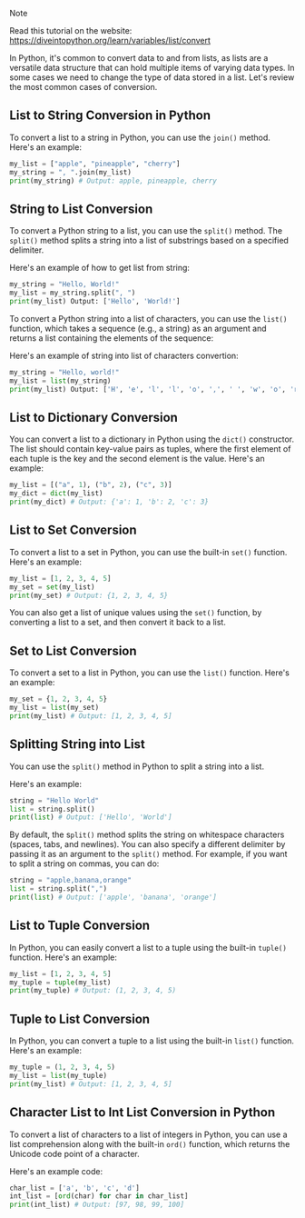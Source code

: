 > [!NOTE]
> Read this tutorial on the website: https://diveintopython.org/learn/variables/list/convert

In Python, it's common to convert data to and from lists, as lists are a versatile data structure that can hold multiple items of varying data types. In some cases we need to change the type of data stored in a list. Let's review the most common cases of conversion.

## List to String Conversion in Python

To convert a list to a string in Python, you can use the `join()` method. Here's an example:

```python
my_list = ["apple", "pineapple", "cherry"]
my_string = ", ".join(my_list)
print(my_string) # Output: apple, pineapple, cherry
```

## String to List Conversion

To convert a Python string to a list, you can use the `split()` method. The `split()` method splits a string into a list of substrings based on a specified delimiter.

Here's an example of how to get list from string:

```python
my_string = "Hello, World!"
my_list = my_string.split(", ")
print(my_list) Output: ['Hello', 'World!']
```

To convert a Python string into a list of characters, you can use the `list()` function, which takes a sequence (e.g., a string) as an argument and returns a list containing the elements of the sequence:

Here's an example of string into list of characters convertion:

```python
my_string = "Hello, world!"
my_list = list(my_string)
print(my_list) Output: ['H', 'e', 'l', 'l', 'o', ',', ' ', 'w', 'o', 'r', 'l', 'd', '!']
```

## List to Dictionary Conversion

You can convert a list to a dictionary in Python using the `dict()` constructor. The list should contain key-value pairs as tuples, where the first element of each tuple is the key and the second element is the value. Here's an example:

```python
my_list = [("a", 1), ("b", 2), ("c", 3)]
my_dict = dict(my_list)
print(my_dict) # Output: {'a': 1, 'b': 2, 'c': 3}
```

## List to Set Conversion

To convert a list to a set in Python, you can use the built-in `set()` function. Here's an example:

```python
my_list = [1, 2, 3, 4, 5]
my_set = set(my_list)
print(my_set) # Output: {1, 2, 3, 4, 5}
```
You can also get a list of unique values using the `set()` function, by converting a list to a set, and then convert it back to a list.

## Set to List Conversion

To convert a set to a list in Python, you can use the `list()` function. Here's an example:

```python
my_set = {1, 2, 3, 4, 5}
my_list = list(my_set)
print(my_list) # Output: [1, 2, 3, 4, 5]
```

## Splitting String into List

You can use the `split()` method in Python to split a string into a list.

Here's an example:

```python
string = "Hello World"
list = string.split()
print(list) # Output: ['Hello', 'World']
```

By default, the s`plit()` method splits the string on whitespace characters (spaces, tabs, and newlines). You can also specify a different delimiter by passing it as an argument to the `split()` method. For example, if you want to split a string on commas, you can do:

```python
string = "apple,banana,orange"
list = string.split(",")
print(list) # Output: ['apple', 'banana', 'orange']
```

## List to Tuple Conversion

In Python, you can easily convert a list to a tuple using the built-in `tuple()` function. Here's an example:

```python
my_list = [1, 2, 3, 4, 5]
my_tuple = tuple(my_list)
print(my_tuple) # Output: (1, 2, 3, 4, 5)
```

## Tuple to List Conversion

In Python, you can convert a tuple to a list using the built-in `list()` function. Here's an example:

```python
my_tuple = (1, 2, 3, 4, 5)
my_list = list(my_tuple)
print(my_list) # Output: [1, 2, 3, 4, 5]
```

## Character List to Int List Conversion in Python

To convert a list of characters to a list of integers in Python, you can use a list comprehension along with the built-in `ord()` function, which returns the Unicode code point of a character.

Here's an example code:

```python
char_list = ['a', 'b', 'c', 'd']
int_list = [ord(char) for char in char_list]
print(int_list) # Output: [97, 98, 99, 100]
```
